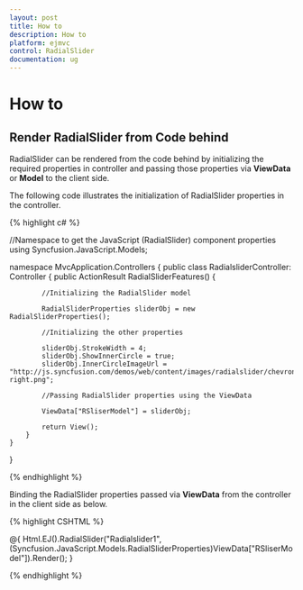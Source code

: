 ```yaml
---
layout: post
title: How to
description: How to
platform: ejmvc
control: RadialSlider
documentation: ug
---
```

# How to

## Render RadialSlider from Code behind

RadialSlider can be rendered from the code behind by initializing the required properties in controller and passing those properties via **ViewData** or **Model** to the client side.

The following code illustrates the initialization of RadialSlider properties in the controller.

{% highlight c# %}

//Namespace to get the JavaScript (RadialSlider) component properties
using Syncfusion.JavaScript.Models;

namespace MvcApplication.Controllers
{
    public class RadialsliderController: Controller
    {
        public ActionResult RadialSliderFeatures()
        {

            //Initializing the RadialSlider model

            RadialSliderProperties sliderObj = new RadialSliderProperties();

            //Initializing the other properties

            sliderObj.StrokeWidth = 4;
            sliderObj.ShowInnerCircle = true;
            sliderObj.InnerCircleImageUrl = "http://js.syncfusion.com/demos/web/content/images/radialslider/chevron-right.png";

            //Passing RadialSlider properties using the ViewData

            ViewData["RSliserModel"] = sliderObj;

            return View();
        }
    }
}

{% endhighlight %}

Binding the RadialSlider properties passed via **ViewData** from the controller in the client side as below.

{% highlight CSHTML %}

  @{
      Html.EJ().RadialSlider("Radialslider1", (Syncfusion.JavaScript.Models.RadialSliderProperties)ViewData["RSliserModel"]).Render();
}

{% endhighlight %}